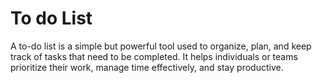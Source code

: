 # To do List 
A to-do list is a simple but powerful tool used to organize, plan, and keep track of tasks that need to be completed. It helps individuals or teams prioritize their work, manage time effectively, and stay productive.
